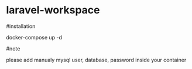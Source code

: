 # laravel-workspace
#installation

docker-compose up -d

#note

please add manualy mysql user, database, password inside your container
